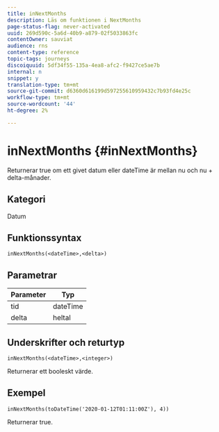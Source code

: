 ```yaml
---
title: inNextMonths
description: Läs om funktionen i NextMonths
page-status-flag: never-activated
uuid: 269d590c-5a6d-40b9-a879-02f5033863fc
contentOwner: sauviat
audience: rns
content-type: reference
topic-tags: journeys
discoiquuid: 5df34f55-135a-4ea8-afc2-f9427ce5ae7b
internal: n
snippet: y
translation-type: tm+mt
source-git-commit: d6360d616199d597255610959432c7b93fd4e25c
workflow-type: tm+mt
source-wordcount: '44'
ht-degree: 2%

---
```



# inNextMonths {#inNextMonths}

Returnerar true om ett givet datum eller dateTime är mellan nu och nu + delta-månader.

## Kategori

Datum

## Funktionssyntax

`inNextMonths(<dateTime>,<delta>)`

## Parametrar

| Parameter | Typ |
|-----------|------------------|
| tid | dateTime |
| delta | heltal |

## Underskrifter och returtyp

`inNextMonths(<dateTime>,<integer>)`

Returnerar ett booleskt värde.

## Exempel

`inNextMonths(toDateTime('2020-01-12T01:11:00Z'), 4))`

Returnerar true.
